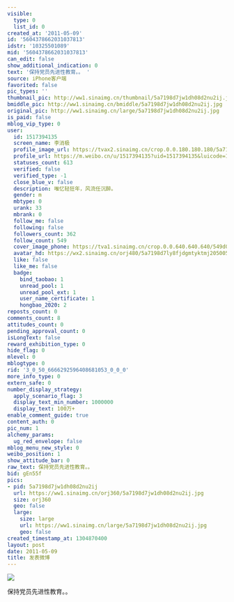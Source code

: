 ```yaml
---
visible:
  type: 0
  list_id: 0
created_at: '2011-05-09'
id: '5604378662031037813'
idstr: '10325501089'
mid: '5604378662031037813'
can_edit: false
show_additional_indication: 0
text: '保持党员先进性教育。。 '
source: iPhone客户端
favorited: false
pic_types: ''
thumbnail_pic: http://ww1.sinaimg.cn/thumbnail/5a7198d7jw1dh08d2nu2ij.jpg
bmiddle_pic: http://ww1.sinaimg.cn/bmiddle/5a7198d7jw1dh08d2nu2ij.jpg
original_pic: http://ww1.sinaimg.cn/large/5a7198d7jw1dh08d2nu2ij.jpg
is_paid: false
mblog_vip_type: 0
user:
  id: 1517394135
  screen_name: 李消极
  profile_image_url: https://tvax2.sinaimg.cn/crop.0.0.180.180.180/5a7198d7ly8fjdgmtyktmj20500500so.jpg?KID=imgbed,tva&Expires=1606400033&ssig=jXkjVhI68r
  profile_url: https://m.weibo.cn/u/1517394135?uid=1517394135&luicode=10000011&lfid=2304131517394135_-_WEIBO_SECOND_PROFILE_WEIBO
  statuses_count: 613
  verified: false
  verified_type: -1
  close_blue_v: false
  description: 唯忆轻狂年，风流任沉醉。
  gender: m
  mbtype: 0
  urank: 33
  mbrank: 0
  follow_me: false
  following: false
  followers_count: 362
  follow_count: 549
  cover_image_phone: https://tva1.sinaimg.cn/crop.0.0.640.640.640/549d0121tw1egm1kjly3jj20hs0hsq4f.jpg
  avatar_hd: https://wx2.sinaimg.cn/orj480/5a7198d7ly8fjdgmtyktmj20500500so.jpg
  like: false
  like_me: false
  badge:
    bind_taobao: 1
    unread_pool: 1
    unread_pool_ext: 1
    user_name_certificate: 1
    hongbao_2020: 2
reposts_count: 0
comments_count: 8
attitudes_count: 0
pending_approval_count: 0
isLongText: false
reward_exhibition_type: 0
hide_flag: 0
mlevel: 0
mblogtype: 0
rid: '3_0_50_6666292596408681053_0_0_0'
more_info_type: 0
extern_safe: 0
number_display_strategy:
  apply_scenario_flag: 3
  display_text_min_number: 1000000
  display_text: 100万+
enable_comment_guide: true
content_auth: 0
pic_num: 1
alchemy_params:
  ug_red_envelope: false
mblog_menu_new_style: 0
weibo_position: 1
show_attitude_bar: 0
raw_text: 保持党员先进性教育。。 ​​​
bid: gEn55f
pics:
- pid: 5a7198d7jw1dh08d2nu2ij
  url: https://ww1.sinaimg.cn/orj360/5a7198d7jw1dh08d2nu2ij.jpg
  size: orj360
  geo: false
  large:
    size: large
    url: https://ww1.sinaimg.cn/large/5a7198d7jw1dh08d2nu2ij.jpg
    geo: false
created_timestamp_at: 1304870400
layout: post
date: 2011-05-09
title: 发表微博
---
```


![](https://image.baidu.com/search/down?url=http://ww1.sinaimg.cn/large/5a7198d7jw1dh08d2nu2ij.jpg)

保持党员先进性教育。。 

